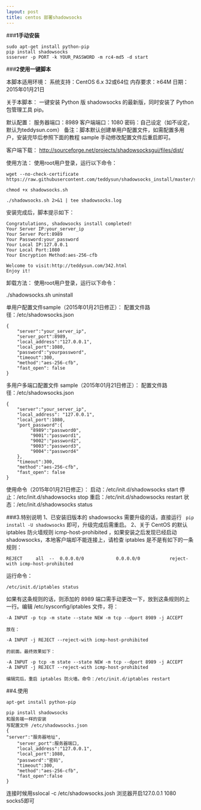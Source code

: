 ```yaml
---
layout: post
title: centos 部署shadowsocks
---
```

###**1手动安装**
```
sudo apt-get install python-pip
pip install shadowsocks
ssserver -p PORT -k YOUR_PASSWORD -m rc4-md5 -d start 
```
###**2使用一键脚本**

本脚本适用环境：
系统支持：CentOS 6.x 32或64位
内存要求：≥64M
日期：2015年01月21日

关于本脚本：
一键安装 Python 版 shadowsocks 的最新版，同时安装了 Python 包管理工具 pip。

默认配置：
服务器端口：8989
客户端端口：1080
密码：自己设定（如不设定，默认为teddysun.com）
备注：脚本默认创建单用户配置文件，如需配置多用户，安装完毕后参照下面的教程 sample 手动修改配置文件后重启即可。

客户端下载：
http://sourceforge.net/projects/shadowsocksgui/files/dist/

使用方法：
使用root用户登录，运行以下命令：

```
wget --no-check-certificate https://raw.githubusercontent.com/teddysun/shadowsocks_install/master/shadowsocks.sh

chmod +x shadowsocks.sh

./shadowsocks.sh 2>&1 | tee shadowsocks.log
```

安装完成后，脚本提示如下：

```
Congratulations, shadowsocks install completed!
Your Server IP:your_server_ip
Your Server Port:8989
Your Password:your_password
Your Local IP:127.0.0.1
Your Local Port:1080
Your Encryption Method:aes-256-cfb

Welcome to visit:http://teddysun.com/342.html
Enjoy it!
```

卸载方法：
使用root用户登录，运行以下命令：

./shadowsocks.sh uninstall

单用户配置文件sample（2015年01月21日修正）：
配置文件路径：/etc/shadowsocks.json

```
{
    "server":"your_server_ip",
    "server_port":8989,
    "local_address":"127.0.0.1",
    "local_port":1080,
    "password":"yourpassword",
    "timeout":300,
    "method":"aes-256-cfb",
    "fast_open": false
}
```

多用户多端口配置文件 sample（2015年01月21日修正）：
配置文件路径：/etc/shadowsocks.json

```
{
    "server":"your_server_ip",
    "local_address": "127.0.0.1",
    "local_port":1080,
    "port_password":{
         "8989":"password0",
         "9001":"password1",
         "9002":"password2",
         "9003":"password3",
         "9004":"password4"
    },
    "timeout":300,
    "method":"aes-256-cfb",
    "fast_open": false
}
```

使用命令（2015年01月21日修正）：
启动：/etc/init.d/shadowsocks start
停止：/etc/init.d/shadowsocks stop
重启：/etc/init.d/shadowsocks restart
状态：/etc/init.d/shadowsocks status

###3.特别说明
1、已安装旧版本的 shadowsocks 需要升级的话，直接运行
``` pip install -U shadowsocks```
即可，升级完成后需重启。
2、关于 CentOS 的默认 iptables 防火墙规则 icmp-host-prohibited ，如果安装之后发现已经启动 shadowsocks，本地客户端却不能连接上，请检查 iptables 是不是有如下的一条规则：

```
REJECT     all  --  0.0.0.0/0            0.0.0.0/0           reject-with icmp-host-prohibited
```

运行命令：

```
/etc/init.d/iptables status 
```

如果有这条规则的话，则添加的 8989 端口需手动更改一下，放到这条规则的上一行。编辑 /etc/sysconfig/iptables 文件，将：

```
-A INPUT -p tcp -m state --state NEW -m tcp --dport 8989 -j ACCEPT

放在：

-A INPUT -j REJECT --reject-with icmp-host-prohibited

的前面。最终效果如下：

-A INPUT -p tcp -m state --state NEW -m tcp --dport 8989 -j ACCEPT
-A INPUT -j REJECT --reject-with icmp-host-prohibited

编辑完后，重启 iptables 防火墙。命令：/etc/init.d/iptables restart
```


##4.使用

```
apt-get install python-pip

pip install shadowsocks
和服务端一样的安装
写配置文件 /etc/shadowsocks.json
{
"server":"服务器地址",
    "server_port":服务器端口,
    "local_address":"127.0.0.1",
    "local_port":1080,
    "password":"密码",
    "timeout":300,
    "method":"aes-256-cfb",
    "fast_open":false
}
```

连接时候用sslocal -c /etc/shadowsocks.josh
浏览器开启127.0.0.1 1080 socks5即可

